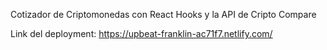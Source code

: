 Cotizador de Criptomonedas con React Hooks y la API de Cripto Compare

Link del deployment: https://upbeat-franklin-ac71f7.netlify.com/
